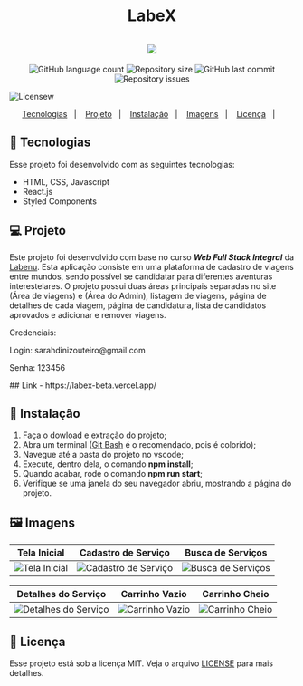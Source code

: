 <h1 align="center">
LabeX<br/><br/>

<img src="https://user-images.githubusercontent.com/104728985/184734075-2d2764e1-7fe1-4741-878d-072788b9640f.png"/> 
</h1>

<p align="center">
  <img alt="GitHub language count" src="https://img.shields.io/github/languages/count/sarahouteiro/labex">

  <img alt="Repository size" src="https://img.shields.io/github/repo-size/sarahouteiro/labex">

  <img alt="GitHub last commit" src="https://img.shields.io/github/last-commit/sarahouteiro/labex">

  <img alt="Repository issues" src="https://img.shields.io/github/issues/sarahouteiro/labex">

  <img alt="License" src="https://img.shields.io/badge/license-MIT-brightgreen">w
</p>

<p align="center">
  <a href="#Tecnologias">Tecnologias</a>&nbsp;&nbsp;&nbsp;|&nbsp;&nbsp;&nbsp;
   <a href="#Projeto">Projeto</a>&nbsp;&nbsp;&nbsp;|&nbsp;&nbsp;&nbsp;
  <a href="#Instalação">Instalação</a>&nbsp;&nbsp;&nbsp;|&nbsp;&nbsp;&nbsp;
  <a href="#Imagens">Imagens</a>&nbsp;&nbsp;&nbsp;|&nbsp;&nbsp;&nbsp;
  <a href="#Licença">Licença</a>&nbsp;&nbsp;&nbsp;|&nbsp;&nbsp;&nbsp;
</p>

<a id="Tecnologias"></a>
## 🚀 Tecnologias 

Esse projeto foi desenvolvido com as seguintes tecnologias:

- HTML, CSS, Javascript
- React.js
- Styled Components

<a id="Projeto"></a>
## 💻 Projeto
  Este projeto foi desenvolvido com base no curso  *__Web Full Stack Integral__* da [Labenu](https://www.labenu.com.br/). Esta aplicação consiste em uma plataforma de cadastro de viagens entre mundos, sendo possível se candidatar para diferentes aventuras interestelares. O projeto possui duas áreas principais separadas no site (Área de viagens) e (Área do Admin), listagem de viagens, página de detalhes de cada viagem, página de candidatura, lista de candidatos aprovados e adicionar e remover viagens.
  <p>Credenciais:</p>
  <p>Login: sarahdinizouteiro@gmail.com</p>
  <p>Senha: 123456</p>
## Link - https://labex-beta.vercel.app/
  
<a id="Instalação"></a>
## 🥷 Instalação

1. Faça o dowload e extração do projeto;
2. Abra um terminal ([Git Bash](https://git-scm.com/book/pt-pt/v2/Appendix-A%3A-Git-em-Outros-Ambientes-Git-in-Bash) é o recomendado, pois é colorido);
3. Navegue até a pasta do projeto no vscode;
4. Execute, dentro dela, o comando **npm install**;
5. Quando acabar, rode o comando **npm run start**;
6. Verifique se uma janela do seu navegador abriu, mostrando a página do projeto.

<a id="Imagens"></a>
## 🖼️ Imagens

| Tela Inicial  | Cadastro de Serviço | Busca de Serviços | 
|---|---|---|
| ![Tela Inicial](https://user-images.githubusercontent.com/45954874/176905184-0b59c220-b853-42c5-b0dc-4dc9ede6733a.jpg) | ![Cadastro de Serviço](https://user-images.githubusercontent.com/45954874/176949715-bb573766-df09-49ad-9526-407fd95915ed.jpg) | ![Busca de Serviços](https://user-images.githubusercontent.com/45954874/176949780-a73de3fd-29d9-4ea5-9dc9-7d860a934573.jpg) | 

| Detalhes do Serviço  | Carrinho Vazio | Carrinho Cheio | 
|---|---|---|
| ![Detalhes do Serviço](https://user-images.githubusercontent.com/45954874/176906021-c9bd0e07-6790-428f-92be-4ed262cb1ed2.jpg) | ![Carrinho Vazio](https://user-images.githubusercontent.com/45954874/176949824-c370475f-c4f2-48c8-8451-1d1340aed045.jpg) | ![Carrinho Cheio](https://user-images.githubusercontent.com/45954874/176949872-f65a2951-0865-4e19-94e9-e1530314fd56.jpg) | 

<a id="Licença"></a>
## 📝 Licença

Esse projeto está sob a licença MIT. Veja o arquivo [LICENSE](https://github.com/future4code/Freire-labe-ninja4/blob/master/LICENCE) para mais detalhes.
